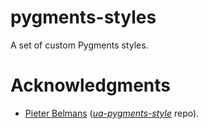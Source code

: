 # pygments-styles

A set of custom Pygments styles.

# Acknowledgments

- [Pieter Belmans](https://github.com/pbelmans) ([_ua-pygments-style_](https://github.com/pbelmans/ua-pygments-style) repo).
